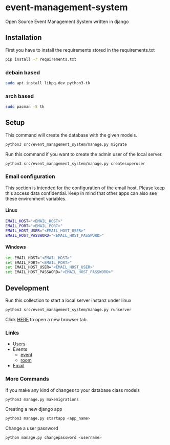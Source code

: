 # event-management-system
Open Source Event Management System written in django

## Installation
First you have to install the requirements stored in the requirements.txt
```bash
pip install -r requirements.txt
```

### debain based
```bash
sudo apt install libpq-dev python3-tk
```

### arch based
```bash
sudo pacman -S tk
```

## Setup
This command will create the database with the given models.
```bash
python3 src/event_management_system/manage.py migrate
```
Run this command if you want to create the admin user of the local server.
```bash
python3 src/event_management_system/manage.py createsuperuser
```

### Email configuration
This section is intended for the configuration of the email host.
Please keep this access data confidential.
Keep in mind that other apps can also see these environment variables.
#### Linux
```bash
EMAIL_HOST="<EMAIL_HOST>"
EMAIL_PORT="<EMAIL_PORT>"
EMAIL_HOST_USER="<EMAIL_HOST_USER>"
EMAIL_HOST_PASSWORD="<EMAIL_HOST_PASSWORD>"
```
#### Windows
```bash
set EMAIL_HOST="<EMAIL_HOST>"
set EMAIL_PORT="<EMAIL_PORT>"
set EMAIL_HOST_USER="<EMAIL_HOST_USER>"
set EMAIL_HOST_PASSWORD="<EMAIL_HOST_PASSWORD>"
```

## Development
Run this collection to start a local server instanz under linux
```bash
python3 src/event_management_system/manage.py runserver
```
Click [HERE](http://127.0.0.1:8000/users/) to open a new browser tab.

### Links
- [Users](http://127.0.0.1:8000/users/)
- Events
  - [event](http://127.0.0.1:8000/events/event/)
  - [room](http://127.0.0.1:8000/events/event/)
- [Email](http://127.0.0.1:8000/emails/)


### More Commands
If you make any kind of changes to your database class models
```bash
python3 manage.py makemigrations
```
Creating a new django app
```bash
python3 manage.py startapp <app_name>
```
Change a user password
```bash
python manage.py changepassword <username>
```
